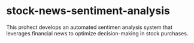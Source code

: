 # stock-news-sentiment-analysis
 This prohect develops an automated sentimen analysis system that leverages financial news to optimize decision-making in stock purchases. 
